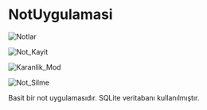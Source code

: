 # NotUygulamasi
![Notlar](https://user-images.githubusercontent.com/67802869/109224529-1dfc3100-77cd-11eb-83ef-a4fccdf4b533.png)

![Not_Kayit](https://user-images.githubusercontent.com/67802869/109224814-80edc800-77cd-11eb-9059-e1170fb154e2.png)

![Karanlik_Mod](https://user-images.githubusercontent.com/67802869/109224519-1c326d80-77cd-11eb-94cc-512684f2bddf.png)

![Not_Silme](https://user-images.githubusercontent.com/67802869/109224526-1d639a80-77cd-11eb-8e03-b1cc2e080f57.png)


 Basit bir not uygulamasıdır. SQLite veritabanı kullanılmıştır.


